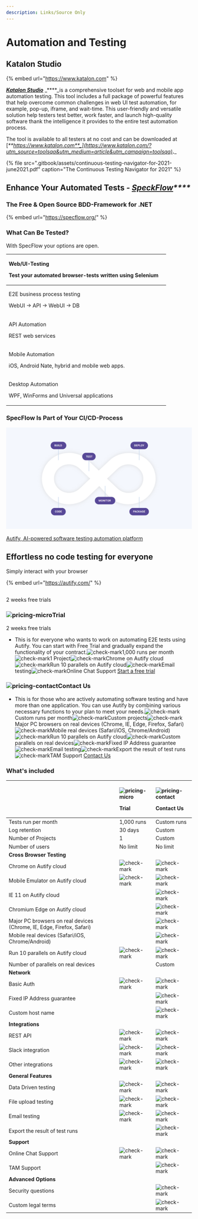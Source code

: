 ```yaml
---
description: Links/Source Only
---
```


# Automation and Testing

##  Katalon Studio

{% embed url="https://www.katalon.com" %}

[_**Katalon Studio**_](https://www.katalon.com/?utm_source=toolsqa&utm_medium=article&utm_campaign=toolsqa) _****_is a comprehensive toolset for web and mobile app automation testing. This tool includes a full package of powerful features that help overcome common challenges in web UI test automation, for example, pop-up, iframe, and wait-time. This user-friendly and versatile solution help testers test better, work faster, and launch high-quality software thank the intelligence it provides to the entire test automation process.

The tool is available to all testers at no cost and can be downloaded at [_**https://www.katalon.com**_](https://www.katalon.com/?utm_source=toolsqa&utm_medium=article&utm_campaign=toolsqa)_**.**_

{% file src=".gitbook/assets/continuous-testing-navigator-for-2021-june2021.pdf" caption="The Continuous Testing Navigator for 2021" %}



## Enhance Your Automated Tests _**-**_ [_**SpeckFlow**_](https://specflow.org/)_\*\*\*\*_

### The Free & Open Source BDD-Framework for .NET

{% embed url="https://specflow.org/" %}



### What Can Be Tested?

With SpecFlow your options are open.

<table>
  <thead>
    <tr>
      <th style="text-align:left">
        <p>Web/UI-Testing</p>
        <p>Test your automated browser-tests written using Selenium</p>
      </th>
      <th style="text-align:left"></th>
    </tr>
  </thead>
  <tbody>
    <tr>
      <td style="text-align:left">
        <p>E2E business process testing</p>
        <p>WebUI &#x2192; API &#x2192; WebUI &#x2192; DB</p>
      </td>
      <td style="text-align:left"></td>
    </tr>
    <tr>
      <td style="text-align:left">
        <p>API Automation</p>
        <p>REST web services</p>
      </td>
      <td style="text-align:left"></td>
    </tr>
    <tr>
      <td style="text-align:left">
        <p>Mobile Automation</p>
        <p>iOS, Android Nate, hybrid and mobile web apps.</p>
      </td>
      <td style="text-align:left"></td>
    </tr>
    <tr>
      <td style="text-align:left">
        <p>Desktop Automation</p>
        <p>WPF, WinForms and Universal applications</p>
      </td>
      <td style="text-align:left"></td>
    </tr>
  </tbody>
</table>

### SpecFlow Is Part of Your CI/CD-Process

![](.gitbook/assets/speckflow.png)

[Autify, AI-powered software testing automation platform](https://autify.com/)

## Effortless no code testing for everyone

Simply interact with your browser

{% embed url="https://autify.com/" %}

## 

2 weeks free trials

### ![pricing-micro](https://autify.com/static/5e206c1aeeff509a731bd42ac55442ac/pricing-micro.svg)Trial

2 weeks free trials

* This is for everyone who wants to work on automating E2E tests using Autify. You can start with Free Trial and gradually expand the functionality of your contract.![check-mark](https://autify.com/static/c4376978154d36930756e9c734bf070b/Check.svg)1,000 runs per month![check-mark](https://autify.com/static/c4376978154d36930756e9c734bf070b/Check.svg)1 Project![check-mark](https://autify.com/static/c4376978154d36930756e9c734bf070b/Check.svg)Chrome on Autify cloud![check-mark](https://autify.com/static/c4376978154d36930756e9c734bf070b/Check.svg)Run 10 parallels on Autify cloud![check-mark](https://autify.com/static/c4376978154d36930756e9c734bf070b/Check.svg)Email testing![check-mark](https://autify.com/static/c4376978154d36930756e9c734bf070b/Check.svg)Online Chat Support [Start a free trial](https://autify.typeform.com/to/DkDEvc)

### ![pricing-contact](https://autify.com/static/50f8b46247150cbec90433be200c7933/pricing-contact.svg)Contact Us

* This is for those who are actively automating software testing and have more than one application. You can use Autify by combining various necessary functions to your plan to meet your needs.![check-mark](https://autify.com/static/c4376978154d36930756e9c734bf070b/Check.svg)Custom runs per month![check-mark](https://autify.com/static/c4376978154d36930756e9c734bf070b/Check.svg)Custom projects![check-mark](https://autify.com/static/c4376978154d36930756e9c734bf070b/Check.svg)Major PC browsers on real devices  \(Chrome, IE, Edge, Firefox, Safari\)![check-mark](https://autify.com/static/c4376978154d36930756e9c734bf070b/Check.svg)Mobile real devices  \(Safari/iOS, Chrome/Android\)![check-mark](https://autify.com/static/c4376978154d36930756e9c734bf070b/Check.svg)Run 10 parallels on Autify cloud![check-mark](https://autify.com/static/c4376978154d36930756e9c734bf070b/Check.svg)Custom parallels on real devices![check-mark](https://autify.com/static/c4376978154d36930756e9c734bf070b/Check.svg)Fixed IP Address guarantee![check-mark](https://autify.com/static/c4376978154d36930756e9c734bf070b/Check.svg)Email testing![check-mark](https://autify.com/static/c4376978154d36930756e9c734bf070b/Check.svg)Export the result of test runs![check-mark](https://autify.com/static/c4376978154d36930756e9c734bf070b/Check.svg)TAM Support [Contact Us](https://autify.com/contact)

### What's included

<table>
  <thead>
    <tr>
      <th style="text-align:left"></th>
      <th style="text-align:left">
        <p>
          <img src="https://autify.com/static/5e206c1aeeff509a731bd42ac55442ac/pricing-micro.svg"
          alt="pricing-micro" />
        </p>
        <p><b>Trial</b>
        </p>
      </th>
      <th style="text-align:left">
        <p>
          <img src="https://autify.com/static/50f8b46247150cbec90433be200c7933/pricing-contact.svg"
          alt="pricing-contact" />
        </p>
        <p><b>Contact Us</b>
        </p>
      </th>
    </tr>
  </thead>
  <tbody>
    <tr>
      <td style="text-align:left">Tests run per month</td>
      <td style="text-align:left">1,000 runs</td>
      <td style="text-align:left">Custom runs</td>
    </tr>
    <tr>
      <td style="text-align:left">Log retention</td>
      <td style="text-align:left">30 days</td>
      <td style="text-align:left">Custom</td>
    </tr>
    <tr>
      <td style="text-align:left">Number of Projects</td>
      <td style="text-align:left">1</td>
      <td style="text-align:left">Custom</td>
    </tr>
    <tr>
      <td style="text-align:left">Number of users</td>
      <td style="text-align:left">No limit</td>
      <td style="text-align:left">No limit</td>
    </tr>
    <tr>
      <td style="text-align:left"><b>Cross Browser Testing</b>
      </td>
      <td style="text-align:left"></td>
      <td style="text-align:left"></td>
    </tr>
    <tr>
      <td style="text-align:left">Chrome on Autify cloud</td>
      <td style="text-align:left">
        <img src="https://autify.com/static/c4376978154d36930756e9c734bf070b/Check.svg"
        alt="check-mark" />
      </td>
      <td style="text-align:left">
        <img src="https://autify.com/static/c4376978154d36930756e9c734bf070b/Check.svg"
        alt="check-mark" />
      </td>
    </tr>
    <tr>
      <td style="text-align:left">Mobile Emulator on Autify cloud</td>
      <td style="text-align:left">
        <img src="https://autify.com/static/c4376978154d36930756e9c734bf070b/Check.svg"
        alt="check-mark" />
      </td>
      <td style="text-align:left">
        <img src="https://autify.com/static/c4376978154d36930756e9c734bf070b/Check.svg"
        alt="check-mark" />
      </td>
    </tr>
    <tr>
      <td style="text-align:left">IE 11 on Autify cloud</td>
      <td style="text-align:left"></td>
      <td style="text-align:left">
        <img src="https://autify.com/static/c4376978154d36930756e9c734bf070b/Check.svg"
        alt="check-mark" />
      </td>
    </tr>
    <tr>
      <td style="text-align:left">Chromium Edge on Autify cloud</td>
      <td style="text-align:left"></td>
      <td style="text-align:left">
        <img src="https://autify.com/static/c4376978154d36930756e9c734bf070b/Check.svg"
        alt="check-mark" />
      </td>
    </tr>
    <tr>
      <td style="text-align:left">Major PC browsers on real devices (Chrome, IE, Edge, Firefox, Safari)</td>
      <td
      style="text-align:left"></td>
        <td style="text-align:left">
          <img src="https://autify.com/static/c4376978154d36930756e9c734bf070b/Check.svg"
          alt="check-mark" />
        </td>
    </tr>
    <tr>
      <td style="text-align:left">Mobile real devices (Safari/iOS, Chrome/Android)</td>
      <td style="text-align:left"></td>
      <td style="text-align:left">
        <img src="https://autify.com/static/c4376978154d36930756e9c734bf070b/Check.svg"
        alt="check-mark" />
      </td>
    </tr>
    <tr>
      <td style="text-align:left">Run 10 parallels on Autify cloud</td>
      <td style="text-align:left">
        <img src="https://autify.com/static/c4376978154d36930756e9c734bf070b/Check.svg"
        alt="check-mark" />
      </td>
      <td style="text-align:left">
        <img src="https://autify.com/static/c4376978154d36930756e9c734bf070b/Check.svg"
        alt="check-mark" />
      </td>
    </tr>
    <tr>
      <td style="text-align:left">Number of parallels on real devices</td>
      <td style="text-align:left"></td>
      <td style="text-align:left">Custom</td>
    </tr>
    <tr>
      <td style="text-align:left"><b>Network</b>
      </td>
      <td style="text-align:left"></td>
      <td style="text-align:left"></td>
    </tr>
    <tr>
      <td style="text-align:left">Basic Auth</td>
      <td style="text-align:left">
        <img src="https://autify.com/static/c4376978154d36930756e9c734bf070b/Check.svg"
        alt="check-mark" />
      </td>
      <td style="text-align:left">
        <img src="https://autify.com/static/c4376978154d36930756e9c734bf070b/Check.svg"
        alt="check-mark" />
      </td>
    </tr>
    <tr>
      <td style="text-align:left">Fixed IP Address guarantee</td>
      <td style="text-align:left"></td>
      <td style="text-align:left">
        <img src="https://autify.com/static/c4376978154d36930756e9c734bf070b/Check.svg"
        alt="check-mark" />
      </td>
    </tr>
    <tr>
      <td style="text-align:left">Custom host name</td>
      <td style="text-align:left"></td>
      <td style="text-align:left">
        <img src="https://autify.com/static/c4376978154d36930756e9c734bf070b/Check.svg"
        alt="check-mark" />
      </td>
    </tr>
    <tr>
      <td style="text-align:left"><b>Integrations</b>
      </td>
      <td style="text-align:left"></td>
      <td style="text-align:left"></td>
    </tr>
    <tr>
      <td style="text-align:left">REST API</td>
      <td style="text-align:left">
        <img src="https://autify.com/static/c4376978154d36930756e9c734bf070b/Check.svg"
        alt="check-mark" />
      </td>
      <td style="text-align:left">
        <img src="https://autify.com/static/c4376978154d36930756e9c734bf070b/Check.svg"
        alt="check-mark" />
      </td>
    </tr>
    <tr>
      <td style="text-align:left">Slack integration</td>
      <td style="text-align:left">
        <img src="https://autify.com/static/c4376978154d36930756e9c734bf070b/Check.svg"
        alt="check-mark" />
      </td>
      <td style="text-align:left">
        <img src="https://autify.com/static/c4376978154d36930756e9c734bf070b/Check.svg"
        alt="check-mark" />
      </td>
    </tr>
    <tr>
      <td style="text-align:left">Other integrations</td>
      <td style="text-align:left">
        <img src="https://autify.com/static/c4376978154d36930756e9c734bf070b/Check.svg"
        alt="check-mark" />
      </td>
      <td style="text-align:left">
        <img src="https://autify.com/static/c4376978154d36930756e9c734bf070b/Check.svg"
        alt="check-mark" />
      </td>
    </tr>
    <tr>
      <td style="text-align:left"><b>General Features</b>
      </td>
      <td style="text-align:left"></td>
      <td style="text-align:left"></td>
    </tr>
    <tr>
      <td style="text-align:left">Data Driven testing</td>
      <td style="text-align:left">
        <img src="https://autify.com/static/c4376978154d36930756e9c734bf070b/Check.svg"
        alt="check-mark" />
      </td>
      <td style="text-align:left">
        <img src="https://autify.com/static/c4376978154d36930756e9c734bf070b/Check.svg"
        alt="check-mark" />
      </td>
    </tr>
    <tr>
      <td style="text-align:left">File upload testing</td>
      <td style="text-align:left">
        <img src="https://autify.com/static/c4376978154d36930756e9c734bf070b/Check.svg"
        alt="check-mark" />
      </td>
      <td style="text-align:left">
        <img src="https://autify.com/static/c4376978154d36930756e9c734bf070b/Check.svg"
        alt="check-mark" />
      </td>
    </tr>
    <tr>
      <td style="text-align:left">Email testing</td>
      <td style="text-align:left">
        <img src="https://autify.com/static/c4376978154d36930756e9c734bf070b/Check.svg"
        alt="check-mark" />
      </td>
      <td style="text-align:left">
        <img src="https://autify.com/static/c4376978154d36930756e9c734bf070b/Check.svg"
        alt="check-mark" />
      </td>
    </tr>
    <tr>
      <td style="text-align:left">Export the result of test runs</td>
      <td style="text-align:left"></td>
      <td style="text-align:left">
        <img src="https://autify.com/static/c4376978154d36930756e9c734bf070b/Check.svg"
        alt="check-mark" />
      </td>
    </tr>
    <tr>
      <td style="text-align:left"><b>Support</b>
      </td>
      <td style="text-align:left"></td>
      <td style="text-align:left"></td>
    </tr>
    <tr>
      <td style="text-align:left">Online Chat Support</td>
      <td style="text-align:left">
        <img src="https://autify.com/static/c4376978154d36930756e9c734bf070b/Check.svg"
        alt="check-mark" />
      </td>
      <td style="text-align:left">
        <img src="https://autify.com/static/c4376978154d36930756e9c734bf070b/Check.svg"
        alt="check-mark" />
      </td>
    </tr>
    <tr>
      <td style="text-align:left">TAM Support</td>
      <td style="text-align:left"></td>
      <td style="text-align:left">
        <img src="https://autify.com/static/c4376978154d36930756e9c734bf070b/Check.svg"
        alt="check-mark" />
      </td>
    </tr>
    <tr>
      <td style="text-align:left"><b>Advanced Options</b>
      </td>
      <td style="text-align:left"></td>
      <td style="text-align:left"></td>
    </tr>
    <tr>
      <td style="text-align:left">Security questions</td>
      <td style="text-align:left"></td>
      <td style="text-align:left">
        <img src="https://autify.com/static/c4376978154d36930756e9c734bf070b/Check.svg"
        alt="check-mark" />
      </td>
    </tr>
    <tr>
      <td style="text-align:left">Custom legal terms</td>
      <td style="text-align:left"></td>
      <td style="text-align:left">
        <img src="https://autify.com/static/c4376978154d36930756e9c734bf070b/Check.svg"
        alt="check-mark" />
      </td>
    </tr>
  </tbody>
</table>


